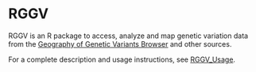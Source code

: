 # RGGV

RGGV is an R package to access, analyze and map genetic variation data from the [Geography of Genetic Variants Browser](http://popgen.uchicago.edu/ggv) and other sources. 

For a complete description and usage instructions, see [RGGV_Usage](http://jnpopgen.org/RGGV/vignettes/RGGV_Usage.html). 

